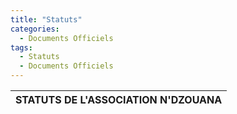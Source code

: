 ```yaml
---
title: "Statuts"
categories:
  - Documents Officiels
tags:
  - Statuts
  - Documents Officiels
---
```



|STATUTS DE L'ASSOCIATION N'DZOUANA| 
|---|
